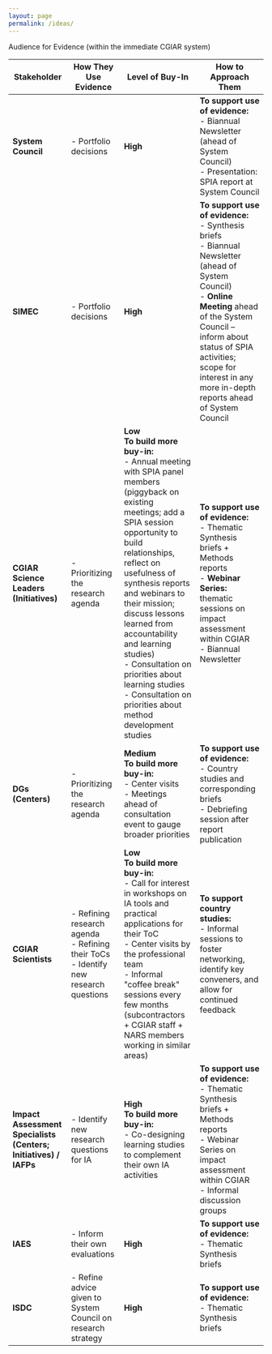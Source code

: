 ```yaml
---
layout: page
permalink: /ideas/
---
```




Audience for Evidence (within the immediate CGIAR system)

| Stakeholder                       | How They Use Evidence                                                                                             | Level of Buy-In                                                                                               | How to Approach Them                                                                                                             |
|-----------------------------------|-------------------------------------------------------------------------------------------------------------------|---------------------------------------------------------------------------------------------------------------|-----------------------------------------------------------------------------------------------------------------------------|
| **System Council**                | - Portfolio decisions                                                                                            | **High**                                                                                                      | **To support use of evidence:**<br>- Biannual Newsletter (ahead of System Council)<br>- Presentation: SPIA report at System Council |
| **SIMEC**                         | - Portfolio decisions                                                                                            | **High**                                                                                                      | **To support use of evidence:**<br>- Synthesis briefs<br>- Biannual Newsletter (ahead of System Council)<br>- **Online Meeting** ahead of the System Council – inform about status of SPIA activities; scope for interest in any more in-depth reports ahead of System Council |
| **CGIAR Science Leaders (Initiatives)** | - Prioritizing the research agenda                                                                             | **Low**<br>**To build more buy-in:**<br>- Annual meeting with SPIA panel members (piggyback on existing meetings; add a SPIA session opportunity to build relationships, reflect on usefulness of synthesis reports and webinars to their mission; discuss lessons learned from accountability and learning studies)<br>- Consultation on priorities about learning studies<br>- Consultation on priorities about method development studies | **To support use of evidence:**<br>- Thematic Synthesis briefs + Methods reports<br>- **Webinar Series:** thematic sessions on impact assessment within CGIAR<br>- Biannual Newsletter |
| **DGs (Centers)**                 | - Prioritizing the research agenda                                                                               | **Medium**<br>**To build more buy-in:**<br>- Center visits<br>- Meetings ahead of consultation event to gauge broader priorities | **To support use of evidence:**<br>- Country studies and corresponding briefs<br>- Debriefing session after report publication |
| **CGIAR Scientists**              | - Refining research agenda<br>- Refining their ToCs<br>- Identify new research questions                         | **Low**<br>**To build more buy-in:**<br>- Call for interest in workshops on IA tools and practical applications for their ToC<br>- Center visits by the professional team<br>- Informal "coffee break" sessions every few months (subcontractors + CGIAR staff + NARS members working in similar areas) | **To support country studies:**<br>- Informal sessions to foster networking, identify key conveners, and allow for continued feedback |
| **Impact Assessment Specialists (Centers; Initiatives) / IAFPs** | - Identify new research questions for IA                                                                        | **High**<br>**To build more buy-in:**<br>- Co-designing learning studies to complement their own IA activities | **To support use of evidence:**<br>- Thematic Synthesis briefs + Methods reports<br>- Webinar Series on impact assessment within CGIAR<br>- Informal discussion groups |
| **IAES**                          | - Inform their own evaluations                                                                                   | **High**                                                                                                      | **To support use of evidence:**<br>- Thematic Synthesis briefs                                                                 |
| **ISDC**                          | - Refine advice given to System Council on research strategy                                                     | **High**                                                                                                      | **To support use of evidence:**<br>- Thematic Synthesis briefs                                                                 |
